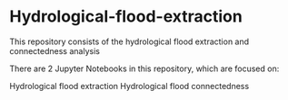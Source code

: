 # Hydrological-flood-extraction
This repository consists of the hydrological flood extraction and connectedness analysis

There are 2 Jupyter Notebooks in this repository, which are focused on:

Hydrological flood extraction
Hydrological flood connectedness
